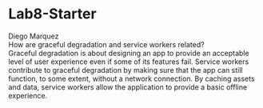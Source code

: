 # Lab8-Starter
Diego Marquez <br>
How are graceful degradation and service workers related?<br>
Graceful degradation is about designing an app to provide an acceptable level of user experience even if some of its features fail. Service workers contribute to graceful degradation by making sure that the app can still function, to some extent, without a network connection. By caching assets and data, service workers allow the application to provide a basic offline experience.